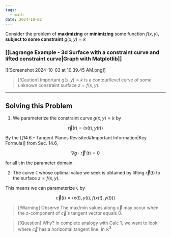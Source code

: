 ```yaml
---
tags:
  - math
date: 2024-10-02
---
```


Consider the problem of **maximizing** or **minimizing** some function $f(x,y)$, **subject to some constraint** $g(x,y) = k$

### [[Lagrange Example - 3d Surface with a constraint curve and lifted constraint curve|Graph with Matplotlib]]

![[Screenshot 2024-10-03 at 10.39.45 AM.png]]

> [!Caution] Important
> $g(x,y)=k$ is a contour/level curve of some unknown constraint surface $z=f(x,y)$.

---

## Solving this Problem

1. We parameterize the constraint curve $g(x,y)=k$ by 

$$\vec{r}(t)=\langle x(t), y(t) \rangle$$

By the [[14.6 - Tangent Planes Revisited#Important Information|Key Formula]] from Sec. 14.6,

$$\nabla g \cdot \vec{r}'(t) = 0$$

for all t in the parameter domain.

2. The curve `C` whose optimal value we seek is obtained by lifting $\vec{r}(t)$ to the surface $z=f(x,y)$.

This means we can parameterize `C` by

$$\vec{c}(t) = \langle x(t), y(t), f(x(t), y(t)) \rangle$$

> [!Warning] Observe
> The max/min values along $\vec{c}$ may occur when the z-component of $\vec{c}' s$ tangent vector equals 0.

>[!Question] Why?
> In complete analogy with Calc 1, we want to look where $\vec{c}$ has a horizontal tangent line. In $\mathbb{R}^3$